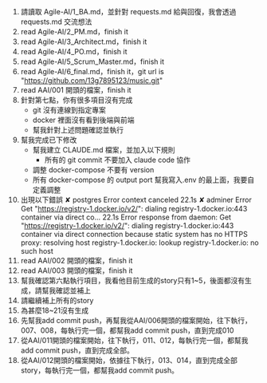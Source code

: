 1. 請讀取 Agile-AI/1_BA.md，並針對 requests.md 給與回復，我會透過 requests.md 交流想法
2. read Agile-AI/2_PM.md，finish it
3. read Agile-AI/3_Architect.md，finish it
4. read Agile-AI/4_PO.md，finish it
5. read Agile-AI/5_Scrum_Master.md，finish it
6. read Agile-AI/6_final.md，finish it，git url is "https://github.com/13g7895123/music.git"
7. read AAI/001 開頭的檔案，finish it
8. 針對第七點，你有很多項目沒有完成
   - git 沒有連線到指定專案
   - docker 裡面沒有看到後端與前端
   - 幫我針對上述問題確認並執行
9. 幫我完成已下修改
   - 幫我建立 CLAUDE.md 檔案，並加入以下規則
     - 所有的 git commit 不要加入 claude code 協作
   - 調整 docker-compose 不要有 version
   - 所有 docker-compose 的 output port 幫我寫入.env 的最上面，我要自定義調整
10. 出現以下錯誤
    ✘ postgres Error context canceled 22.1s
    ✘ adminer Error Get "https://registry-1.docker.io/v2/": dialing registry-1.docker.io:443 container via direct co... 22.1s
    Error response from daemon: Get "https://registry-1.docker.io/v2/": dialing registry-1.docker.io:443 container via direct connection because static system has no HTTPS proxy: resolving host registry-1.docker.io: lookup registry-1.docker.io: no such host
11. read AAI/002 開頭的檔案，finish it
12. read AAI/003 開頭的檔案，finish it
13. 幫我確認第六點執行項目，我看他目前生成的story只有1~5，後面都沒有生成，請幫我確認並補上
14. 請繼續補上所有的story
15. 為甚麼18~21沒有生成
16. 先幫我add commit push，再幫我從AAI/006開頭的檔案開始，往下執行，007、008，每執行完一個，都幫我add commit push，直到完成010
17. 從AAI/011開頭的檔案開始，往下執行，011、012，每執行完一個，都幫我add commit push，直到完成全部。
18. 從AAI/012開頭的檔案開始，依據往下執行，013、014，直到完成全部story，每執行完一個，都幫我add commit push。
